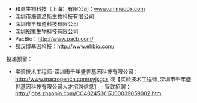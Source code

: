 - 和卓生物科技（上海）有限公司：www.unimeddx.com
- 深圳市海普洛斯生物科技有限公司
- 深圳市早知道科技有限公司
- 深圳裕策生物科技有限公司
- PacBio：http://www.pacb.com/
- 易汉博基因科技：http://www.ehbio.com/



投递预留：
- 实验技术工程师-深圳市千年盛世基因科技有限公司：http://www.macrogencn.com/syjsgcs 或【实验技术工程师_深圳市千年盛世基因科技有限公司人才招聘信息】 - 智联招聘：http://jobs.zhaopin.com/CC402453617J00039059002.htm
